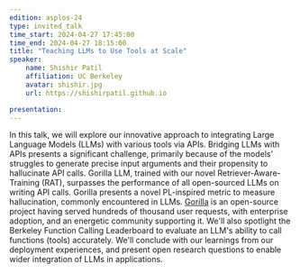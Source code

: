 ```yaml
---
edition: asplos-24
type: invited_talk
time_start: 2024-04-27 17:45:00
time_end: 2024-04-27 18:15:00
title: "Teaching LLMs to Use Tools at Scale"
speaker:
    name: Shishir Patil 
    affiliation: UC Berkeley
    avatar: shishir.jpg  
    url: https://shishirpatil.github.io

presentation: 
---
```

In this talk, we will explore our innovative approach to integrating Large Language Models (LLMs) with various tools via APIs. Bridging LLMs with APIs presents a significant challenge, primarily because of the models' struggles to generate precise input arguments and their propensity to hallucinate API calls. Gorilla LLM, trained with our novel Retriever-Aware-Training (RAT), surpasses the performance of all open-sourced LLMs on writing API calls. Gorilla presents a novel PL-inspired metric to measure hallucination, commonly encountered in LLMs. <a href="https://gorilla.cs.berkeley.edu/">Gorilla</a> is an open-source project having served hundreds of thousand user requests, with enterprise adoption, and an energetic community supporting it. We'll also spotlight the Berkeley Function Calling Leaderboard to evaluate an LLM's ability to call functions (tools) accurately. We'll conclude with our learnings from our deployment experiences, and present open research questions to enable wider integration of LLMs in applications.


